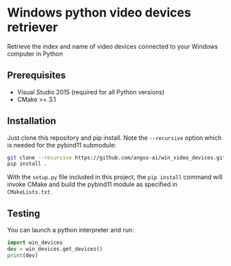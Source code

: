 # Windows python video devices retriever

Retrieve the index and name of video devices connected to your Windows computer in Python

## Prerequisites

* Visual Studio 2015 (required for all Python versions)
* CMake >= 3.1

## Installation

Just clone this repository and pip install. Note the `--recursive` option which is
needed for the pybind11 submodule:

```bash
git clone --recursive https://github.com/angus-ai/win_video_devices.git
pip install .
```

With the `setup.py` file included in this project, the `pip install` command will
invoke CMake and build the pybind11 module as specified in `CMakeLists.txt`.

## Testing

You can launch a python interpreter and run:

```python
import win_devices
dev = win_devices.get_devices()
print(dev)
```
